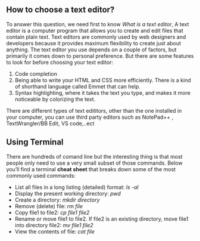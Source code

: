 ## How to choose a text editor?
To answer this question, we need first to know *What is a text editor*, A text editor is a computer program that allows you to create and edit files that contain plain text.
Text editors are commonly used by web designers and developers because it provides maximum flexibility to create just about anything. 
The text editor you use depends on a couple of factors, but primarily it comes down to personal preference. But there are some features to look for before choosing your text editor:
1. Code completion
2. Being able to write your HTML and CSS more efficiently. There is a kind of shorthand language called Emmet that can help.
3. Syntax highlighting, where it takes the text you type, and makes it more noticeable by colorizing the text.

There are different types of text edititors, other than the one installed in your computer, you can use third party editors such as NotePad++ , TextWrangler/BB Edit, VS code,..ect 

## Using Terminal
There are hundreds of comand line but the interesting thing is that most people only need to use a very small subset of those commands.
Below you’ll find a terminal **cheat sheet** that breaks down some of the most commonly used commands:
- List all files in a long listing (detailed) format:
     *ls -al*
- Display the present working directory:
     *pwd*
- Create a directory:
     *mkdir directory*
- Remove (delete) file:
     *rm file*
- Copy file1 to file2:
     *cp file1 file2*
- Rename or move file1 to file2. If file2 is an existing directory, move file1 into directory file2:
     *mv file1 file2*
- View the contents of file:
     *cat file*


